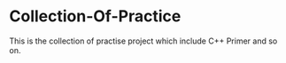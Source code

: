 # Collection-Of-Practice
This is the collection of practise project which include C++ Primer and so on.
